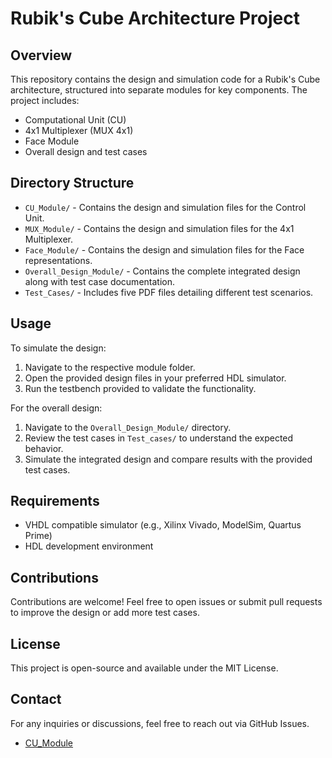 # Rubik's Cube Architecture Project

## Overview

This repository contains the design and simulation code for a Rubik's Cube architecture, structured into separate modules for key components. The project includes:

- Computational Unit (CU)
- 4x1 Multiplexer (MUX 4x1)
- Face Module
- Overall design and test cases

## Directory Structure

- `CU_Module/` - Contains the design and simulation files for the Control Unit.
- `MUX_Module/` - Contains the design and simulation files for the 4x1 Multiplexer.
- `Face_Module/` - Contains the design and simulation files for the Face representations.
- `Overall_Design_Module/` - Contains the complete integrated design along with test case documentation.
- `Test_Cases/` - Includes five PDF files detailing different test scenarios.

## Usage

To simulate the design:

1. Navigate to the respective module folder.
2. Open the provided design files in your preferred HDL simulator.
3. Run the testbench provided to validate the functionality.

For the overall design:

1. Navigate to the `Overall_Design_Module/` directory.
2. Review the test cases in `Test_cases/` to understand the expected behavior.
3. Simulate the integrated design and compare results with the provided test cases.

## Requirements

- VHDL compatible simulator (e.g., Xilinx Vivado, ModelSim, Quartus Prime)
- HDL development environment

## Contributions

Contributions are welcome! Feel free to open issues or submit pull requests to improve the design or add more test cases.

## License

This project is open-source and available under the MIT License.

## Contact

For any inquiries or discussions, feel free to reach out via GitHub Issues.

- [CU_Module](https://github.com/HanumanSagarBathula7392/Rubiks_Cube_Architecture/tree/main/CU_Module)


